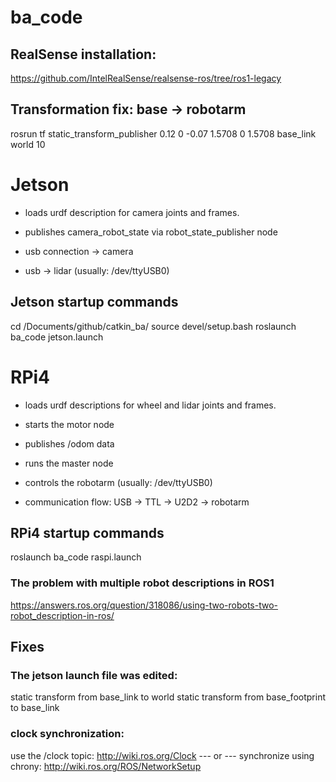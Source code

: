# ba_code

## RealSense installation:
https://github.com/IntelRealSense/realsense-ros/tree/ros1-legacy

## Transformation fix: base -> robotarm
rosrun tf static_transform_publisher 0.12 0 -0.07 1.5708 0 1.5708 base_link world 10

# Jetson
* loads urdf description for camera joints and frames.
* publishes camera_robot_state via robot_state_publisher node

* usb connection -> camera
* usb -> lidar (usually: /dev/ttyUSB0)

## Jetson startup commands
cd /Documents/github/catkin_ba/
source devel/setup.bash
roslaunch ba_code jetson.launch

# RPi4
* loads urdf descriptions for wheel and lidar joints and frames.
* starts the motor node
* publishes /odom data
* runs the master node

* controls the robotarm (usually: /dev/ttyUSB0)
* communication flow: USB -> TTL -> U2D2 -> robotarm

## RPi4 startup commands
roslaunch ba_code raspi.launch

### The problem with multiple robot descriptions in ROS1
https://answers.ros.org/question/318086/using-two-robots-two-robot_description-in-ros/

## Fixes
### The jetson launch file was edited:
static transform from base_link to world
static transform from base_footprint to base_link

### clock synchronization:
use the /clock topic: http://wiki.ros.org/Clock
--- or ---
synchronize using chrony: http://wiki.ros.org/ROS/NetworkSetup


